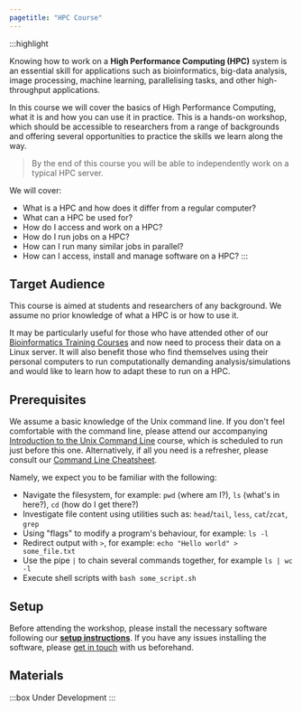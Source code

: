 ```yaml
---
pagetitle: "HPC Course"
---
```


:::highlight

Knowing how to work on a **High Performance Computing (HPC)** system is an essential skill for applications such as bioinformatics, big-data analysis, image processing, machine learning, parallelising tasks, and other high-throughput applications. 

In this course we will cover the basics of High Performance Computing, what it is and how you can use it in practice. This is a hands-on workshop, which should be accessible to researchers from a range of backgrounds and offering several opportunities to practice the skills we learn along the way.

> By the end of this course you will be able to independently work on a typical HPC server.

We will cover:

- What is a HPC and how does it differ from a regular computer?
- What can a HPC be used for?
- How do I access and work on a HPC?
- How do I run jobs on a HPC? 
- How can I run many similar jobs in parallel?
- How can I access, install and manage software on a HPC?
:::

## Target Audience

This course is aimed at students and researchers of any background. We assume no prior knowledge of what a HPC is or how to use it.

It may be particularly useful for those who have attended other of our [Bioinformatics Training Courses](https://www.training.cam.ac.uk/bioinformatics/search) and now need to process their data on a Linux server. 
It will also benefit those who find themselves using their personal computers to run computationally demanding analysis/simulations and would like to learn how to adapt these to run on a HPC.


## Prerequisites

We assume a basic knowledge of the Unix command line. 
If you don't feel comfortable with the command line, please attend our accompanying [Introduction to the Unix Command Line](https://training.csx.cam.ac.uk/bioinformatics/course/bioinfo-unix2) course, which is scheduled to run just before this one.
Alternatively, if all you need is a refresher, please consult our [Command Line Cheatsheet](99-unix_cheatsheet.html). 

Namely, we expect you to be familiar with the following:

- Navigate the filesystem, for example: `pwd` (where am I?), `ls` (what's in here?), `cd` (how do I get there?)
- Investigate file content using utilities such as: `head`/`tail`, `less`, `cat`/`zcat`, `grep`
- Using "flags" to modify a program's behaviour, for example: `ls -l`
- Redirect output with `>`, for example: `echo "Hello world" > some_file.txt`
- Use the pipe `|` to chain several commands together, for example `ls | wc -l`
- Execute shell scripts with `bash some_script.sh`


## Setup

Before attending the workshop, please install the necessary software following our **[setup instructions](99-setup.html)**.
If you have any issues installing the software, please [get in touch](mailto:bioinfo@hermes.cam.ac.uk) with us beforehand.


## Materials

:::box
Under Development
:::

<!--
1. [Introduction to HPC systems](episodes/01-intro.html): what is it and how to access it
2. [Running jobs using a job scheduler](episodes/02-slurm.html): what is a job scheduler and how to run jobs with it
3. [Transferring data to/from the HPC](episodes/03-transfer_data.md) 
4. [Managing software](episodes/04-software.md): how to use pre-installed software or install your own
5. [Parallelising jobs](episodes/05-job_arrays.md): using "job arrays" to run jobs in parallel


## Extras

- [Quick Reference Guide](episodes/99_cheatsheet.md)
- Guide for CSD3 HPC and others (CRUK, MRC, etc...)
-->
